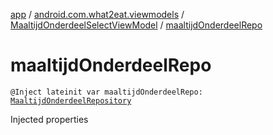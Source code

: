 [app](../../index.md) / [android.com.what2eat.viewmodels](../index.md) / [MaaltijdOnderdeelSelectViewModel](index.md) / [maaltijdOnderdeelRepo](./maaltijd-onderdeel-repo.md)

# maaltijdOnderdeelRepo

`@Inject lateinit var maaltijdOnderdeelRepo: `[`MaaltijdOnderdeelRepository`](../../android.com.what2eat.repositories/-maaltijd-onderdeel-repository/index.md)

Injected properties

